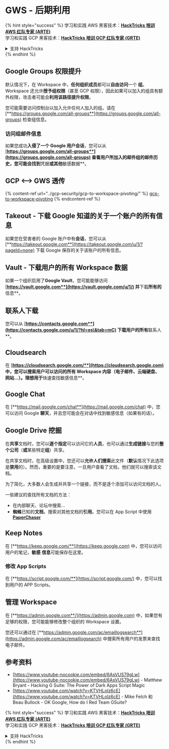 # GWS - 后期利用

{% hint style="success" %}
学习和实践 AWS 黑客技术：<img src="../../.gitbook/assets/image (1) (1) (1) (1).png" alt="" data-size="line">[**HackTricks 培训 AWS 红队专家 (ARTE)**](https://training.hacktricks.xyz/courses/arte)<img src="../../.gitbook/assets/image (1) (1) (1) (1).png" alt="" data-size="line">\
学习和实践 GCP 黑客技术：<img src="../../.gitbook/assets/image (2) (1).png" alt="" data-size="line">[**HackTricks 培训 GCP 红队专家 (GRTE)**<img src="../../.gitbook/assets/image (2) (1).png" alt="" data-size="line">](https://training.hacktricks.xyz/courses/grte)

<details>

<summary>支持 HackTricks</summary>

* 查看 [**订阅计划**](https://github.com/sponsors/carlospolop)!
* **加入** 💬 [**Discord 群组**](https://discord.gg/hRep4RUj7f) 或 [**Telegram 群组**](https://t.me/peass) 或 **关注** 我们的 **Twitter** 🐦 [**@hacktricks\_live**](https://twitter.com/hacktricks_live)**.**
* **通过向** [**HackTricks**](https://github.com/carlospolop/hacktricks) 和 [**HackTricks Cloud**](https://github.com/carlospolop/hacktricks-cloud) GitHub 仓库提交 PR 分享黑客技巧。

</details>
{% endhint %}

## Google Groups 权限提升

默认情况下，在 Workspace 中，**任何组织成员**都可以**自由访问**一个 **组**。\
Workspace 还允许**授予组权限**（甚至 GCP 权限），因此如果可以加入的组具有额外权限，攻击者可能会**利用该路径提升权限**。

您可能需要访问控制台以加入允许任何人加入的组。请在 [**https://groups.google.com/all-groups**](https://groups.google.com/all-groups) 检查组信息。

### 访问组邮件信息

如果您成功**入侵了一个 Google 用户会话**，您可以从 [**https://groups.google.com/all-groups**](https://groups.google.com/all-groups) 查看用户所加入的邮件组的邮件历史，您可能会找到**凭据**或其他**敏感数据**。

## GCP <--> GWS 透传

{% content-ref url="../gcp-security/gcp-to-workspace-pivoting/" %}
[gcp-to-workspace-pivoting](../gcp-security/gcp-to-workspace-pivoting/)
{% endcontent-ref %}

## Takeout - 下载 Google 知道的关于一个账户的所有信息

如果您在受害者的 Google 账户中有**会话**，您可以从 [**https://takeout.google.com**](https://takeout.google.com/u/1/?pageId=none) 下载 Google 保存的关于该账户的所有信息。

## Vault - 下载用户的所有 Workspace 数据

如果一个组织启用了**Google Vault**，您可能能够访问 [**https://vault.google.com**](https://vault.google.com/u/1/) 并**下载**所有的**信息**。

## 联系人下载

您可以从 [**https://contacts.google.com**](https://contacts.google.com/u/1/?hl=es\&tab=mC) 下载用户的所有**联系人**。

## Cloudsearch

在 [**https://cloudsearch.google.com/**](https://cloudsearch.google.com) 中，您可以搜索用户可以访问的所有 Workspace 内容（电子邮件、云端硬盘、网站...）。理想用于**快速查找敏感信息**。

## Google Chat

在 [**https://mail.google.com/chat**](https://mail.google.com/chat) 中，您可以访问 Google **聊天**，并且您可能会在对话中找到敏感信息（如果有的话）。

## Google Drive 挖掘

在**共享**文档时，您可以**逐个指定**可以访问它的**人员**，也可以通过**生成链接**与您的**整个公司**（**或**某些特定**组**）共享。

在共享文档时，在高级设置中，您还可以**允许人们搜索**此文件（**默认**情况下此选项是**禁用**的）。然而，重要的是要注意，一旦用户查看了文档，他们就可以搜索该文档。

为了简化，大多数人会生成并共享一个链接，而不是逐个添加可以访问文档的人。

一些建议的查找所有文档的方法：

* 在内部聊天、论坛中搜索...
* **蜘蛛**已知的**文档**，搜索对其他文档的**引用**。您可以在 App Script 中使用[ **PaperChaser**](https://github.com/mandatoryprogrammer/PaperChaser)

## **Keep Notes**

在 [**https://keep.google.com/**](https://keep.google.com) 中，您可以访问用户的笔记，**敏感** **信息**可能保存在这里。

### 修改 App Scripts

在 [**https://script.google.com/**](https://script.google.com/) 中，您可以找到用户的 APP Scripts。

## **管理 Workspace**

在 [**https://admin.google.com**/](https://admin.google.com) 中，如果您有足够的权限，您可能能够修改整个组织的 Workspace 设置。

您还可以通过在 [**https://admin.google.com/ac/emaillogsearch**](https://admin.google.com/ac/emaillogsearch) 中搜索所有用户的发票来查找电子邮件。

## 参考资料

* [https://www.youtube-nocookie.com/embed/6AsVUS79gLw](https://www.youtube-nocookie.com/embed/6AsVUS79gLw) - Matthew Bryant - Hacking G Suite: The Power of Dark Apps Script Magic
* [https://www.youtube.com/watch?v=KTVHLolz6cE](https://www.youtube.com/watch?v=KTVHLolz6cE) - Mike Felch 和 Beau Bullock - OK Google, How do I Red Team GSuite?

{% hint style="success" %}
学习和实践 AWS 黑客技术：<img src="../../.gitbook/assets/image (1) (1) (1) (1).png" alt="" data-size="line">[**HackTricks 培训 AWS 红队专家 (ARTE)**](https://training.hacktricks.xyz/courses/arte)<img src="../../.gitbook/assets/image (1) (1) (1) (1).png" alt="" data-size="line">\
学习和实践 GCP 黑客技术：<img src="../../.gitbook/assets/image (2) (1).png" alt="" data-size="line">[**HackTricks 培训 GCP 红队专家 (GRTE)**<img src="../../.gitbook/assets/image (2) (1).png" alt="" data-size="line">](https://training.hacktricks.xyz/courses/grte)

<details>

<summary>支持 HackTricks</summary>

* 查看 [**订阅计划**](https://github.com/sponsors/carlospolop)!
* **加入** 💬 [**Discord 群组**](https://discord.gg/hRep4RUj7f) 或 [**Telegram 群组**](https://t.me/peass) 或 **关注** 我们的 **Twitter** 🐦 [**@hacktricks\_live**](https://twitter.com/hacktricks_live)**.**
* **通过向** [**HackTricks**](https://github.com/carlospolop/hacktricks) 和 [**HackTricks Cloud**](https://github.com/carlospolop/hacktricks-cloud) GitHub 仓库提交 PR 分享黑客技巧。

</details>
{% endhint %}
